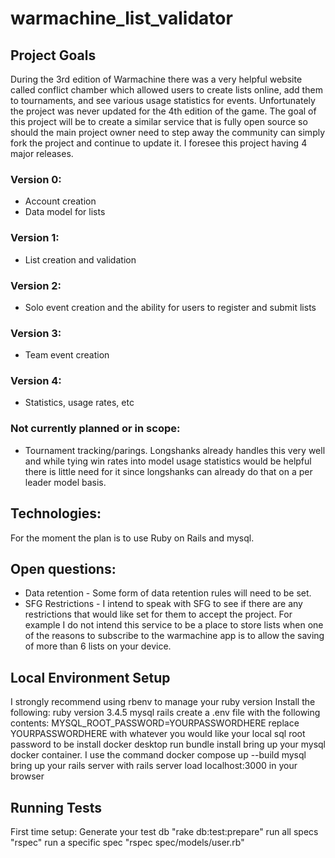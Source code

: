 # warmachine_list_validator
## Project Goals
During the 3rd edition of Warmachine there was a very helpful website called conflict chamber which allowed users to create lists online, add them to tournaments, and see various usage statistics for events. Unfortunately the project was never updated for the 4th edition of the game. The goal of this project will be to create a similar service that is fully open source so should the main project owner need to step away the community can simply fork the project and continue to update it. I foresee this project having 4 major releases.

### Version 0:
* Account creation
* Data model for lists

### Version 1:
* List creation and validation

### Version 2:
* Solo event creation and the ability for users to register and submit lists

### Version 3:
* Team event creation

### Version 4:
* Statistics, usage rates, etc

### Not currently planned or in scope:
* Tournament tracking/parings. Longshanks already handles this very well and while tying win rates into model usage statistics would be helpful there is little need for it since longshanks can already do that on a per leader model basis.

## Technologies:
For the moment the plan is to use Ruby on Rails and mysql.

## Open questions:
* Data retention - Some form of data retention rules will need to be set.
* SFG Restrictions - I intend to speak with SFG to see if there are any restrictions that would like set for them to accept the project. For example I do not intend this service to be a place to store lists when one of the reasons to subscribe to the warmachine app is to allow the saving of more than 6 lists on your device.

## Local Environment Setup
I strongly recommend using rbenv to manage your ruby version
Install the following:
ruby version 3.4.5
mysql
rails
create a .env file with the following contents:
MYSQL_ROOT_PASSWORD=YOURPASSWORDHERE
replace YOURPASSWORDHERE with whatever you would like your local sql root password to be
install docker desktop
run bundle install
bring up your mysql docker container. I use the command docker compose up --build mysql
bring up your rails server with rails server
load localhost:3000 in your browser

## Running Tests ##
First time setup: Generate your test db "rake db:test:prepare"
run all specs "rspec"
run a specific spec "rspec spec/models/user.rb"
